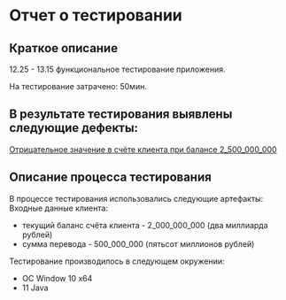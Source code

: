# Отчет о тестировании

## Краткое описание
12.25 - 13.15 функциональное тестирование приложения.

На тестирование затрачено: 50мин.

## В результате тестирования выявлены следующие дефекты:

[Отрицательное значение в счёте клиента при балансе 2_500_000_000](https://github.com/LanaBondareva/1.2.money/issues/1)

## Описание процесса тестирования
В процессе тестирования использовались следующие артефакты:
Входные данные клиента:
* текущий баланс счёта клиента - 2_000_000_000 (два миллиарда рублей)
* сумма перевода - 500_000_000 (пятьсот миллионов рублей)

Тестирование производилось в следующем окружении:
* ОС Window 10 х64
* 11 Java
